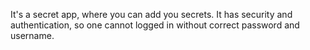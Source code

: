 It's a secret app, where you can add you secrets. It has security and authentication, so one cannot logged in without correct password and username.
